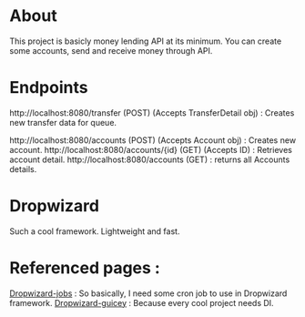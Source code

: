 # About
This project is basicly money lending API at its minimum. You can create some accounts, send and receive money through API.

# Endpoints
http://localhost:8080/transfer (POST) (Accepts TransferDetail obj) : Creates new transfer data for queue.

http://localhost:8080/accounts (POST) (Accepts Account obj) : Creates new account.
http://localhost:8080/accounts/{id} (GET) (Accepts ID) : Retrieves account detail.
http://localhost:8080/accounts (GET) : returns all Accounts details.

# Dropwizard
Such a cool framework. Lightweight and fast. 

# Referenced pages : 

[Dropwizard-jobs](https://github.com/dropwizard-jobs/dropwizard-jobs) :  So basically, I need some cron job to use in Dropwizard framework. 
[Dropwizard-guicey](https://github.com/xvik/dropwizard-guicey) : Because every cool project needs DI.


